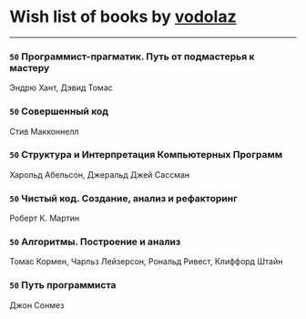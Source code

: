 # Wish list of books by [vodolaz](https://plus.google.com/100814312071069684938)
---

### `50` Программист-прагматик. Путь от подмастерья к мастеру
Эндрю Хант, Дэвид Томас

### `50` Совершенный код
Стив Макконнелл

### `50` Структура и Интерпретация Компьютерных Программ
Харольд Абельсон, Джеральд Джей Сассман

### `50` Чистый код. Создание, анализ и рефакторинг
Роберт К. Мартин

### `50` Алгоритмы. Построение и анализ
Томас Кормен, Чарльз Лейзерсон, Рональд Ривест, Клиффорд Штайн

### `50` Путь программиста
Джон Сонмез

